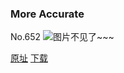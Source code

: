 ### More Accurate
No.652
![图片不见了~~~](https://imgs.xkcd.com/comics/more_accurate.png)

[原址](https://xkcd.com//652) [下载](https://imgs.xkcd.com/comics/more_accurate.png)

